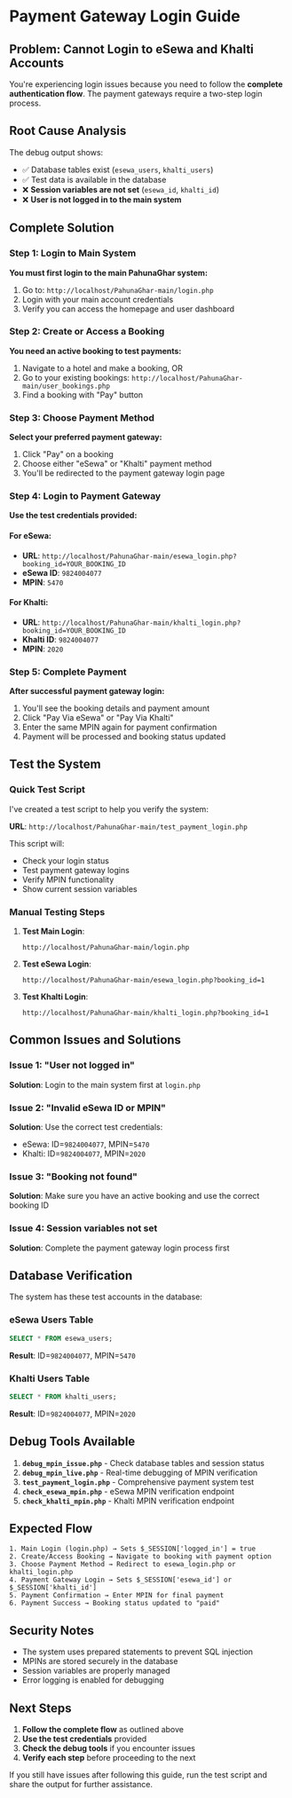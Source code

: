 # Payment Gateway Login Guide

## Problem: Cannot Login to eSewa and Khalti Accounts

You're experiencing login issues because you need to follow the **complete authentication flow**. The payment gateways require a two-step login process.

## Root Cause Analysis

The debug output shows:
- ✅ Database tables exist (`esewa_users`, `khalti_users`)
- ✅ Test data is available in the database
- ❌ **Session variables are not set** (`esewa_id`, `khalti_id`)
- ❌ **User is not logged in to the main system**

## Complete Solution

### Step 1: Login to Main System
**You must first login to the main PahunaGhar system:**

1. Go to: `http://localhost/PahunaGhar-main/login.php`
2. Login with your main account credentials
3. Verify you can access the homepage and user dashboard

### Step 2: Create or Access a Booking
**You need an active booking to test payments:**

1. Navigate to a hotel and make a booking, OR
2. Go to your existing bookings: `http://localhost/PahunaGhar-main/user_bookings.php`
3. Find a booking with "Pay" button

### Step 3: Choose Payment Method
**Select your preferred payment gateway:**

1. Click "Pay" on a booking
2. Choose either "eSewa" or "Khalti" payment method
3. You'll be redirected to the payment gateway login page

### Step 4: Login to Payment Gateway
**Use the test credentials provided:**

#### For eSewa:
- **URL**: `http://localhost/PahunaGhar-main/esewa_login.php?booking_id=YOUR_BOOKING_ID`
- **eSewa ID**: `9824004077`
- **MPIN**: `5470`

#### For Khalti:
- **URL**: `http://localhost/PahunaGhar-main/khalti_login.php?booking_id=YOUR_BOOKING_ID`
- **Khalti ID**: `9824004077`
- **MPIN**: `2020`

### Step 5: Complete Payment
**After successful payment gateway login:**

1. You'll see the booking details and payment amount
2. Click "Pay Via eSewa" or "Pay Via Khalti"
3. Enter the same MPIN again for payment confirmation
4. Payment will be processed and booking status updated

## Test the System

### Quick Test Script
I've created a test script to help you verify the system:

**URL**: `http://localhost/PahunaGhar-main/test_payment_login.php`

This script will:
- Check your login status
- Test payment gateway logins
- Verify MPIN functionality
- Show current session variables

### Manual Testing Steps

1. **Test Main Login**:
   ```
   http://localhost/PahunaGhar-main/login.php
   ```

2. **Test eSewa Login**:
   ```
   http://localhost/PahunaGhar-main/esewa_login.php?booking_id=1
   ```

3. **Test Khalti Login**:
   ```
   http://localhost/PahunaGhar-main/khalti_login.php?booking_id=1
   ```

## Common Issues and Solutions

### Issue 1: "User not logged in"
**Solution**: Login to the main system first at `login.php`

### Issue 2: "Invalid eSewa ID or MPIN"
**Solution**: Use the correct test credentials:
- eSewa: ID=`9824004077`, MPIN=`5470`
- Khalti: ID=`9824004077`, MPIN=`2020`

### Issue 3: "Booking not found"
**Solution**: Make sure you have an active booking and use the correct booking ID

### Issue 4: Session variables not set
**Solution**: Complete the payment gateway login process first

## Database Verification

The system has these test accounts in the database:

### eSewa Users Table
```sql
SELECT * FROM esewa_users;
```
**Result**: ID=`9824004077`, MPIN=`5470`

### Khalti Users Table
```sql
SELECT * FROM khalti_users;
```
**Result**: ID=`9824004077`, MPIN=`2020`

## Debug Tools Available

1. **`debug_mpin_issue.php`** - Check database tables and session status
2. **`debug_mpin_live.php`** - Real-time debugging of MPIN verification
3. **`test_payment_login.php`** - Comprehensive payment system test
4. **`check_esewa_mpin.php`** - eSewa MPIN verification endpoint
5. **`check_khalti_mpin.php`** - Khalti MPIN verification endpoint

## Expected Flow

```
1. Main Login (login.php) → Sets $_SESSION['logged_in'] = true
2. Create/Access Booking → Navigate to booking with payment option
3. Choose Payment Method → Redirect to esewa_login.php or khalti_login.php
4. Payment Gateway Login → Sets $_SESSION['esewa_id'] or $_SESSION['khalti_id']
5. Payment Confirmation → Enter MPIN for final payment
6. Payment Success → Booking status updated to "paid"
```

## Security Notes

- The system uses prepared statements to prevent SQL injection
- MPINs are stored securely in the database
- Session variables are properly managed
- Error logging is enabled for debugging

## Next Steps

1. **Follow the complete flow** as outlined above
2. **Use the test credentials** provided
3. **Check the debug tools** if you encounter issues
4. **Verify each step** before proceeding to the next

If you still have issues after following this guide, run the test script and share the output for further assistance. 